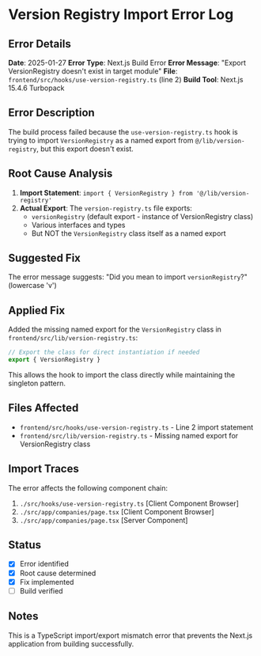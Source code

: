 # Version Registry Import Error Log

## Error Details
**Date**: 2025-01-27
**Error Type**: Next.js Build Error
**Error Message**: "Export VersionRegistry doesn't exist in target module"
**File**: `frontend/src/hooks/use-version-registry.ts` (line 2)
**Build Tool**: Next.js 15.4.6 Turbopack

## Error Description
The build process failed because the `use-version-registry.ts` hook is trying to import `VersionRegistry` as a named export from `@/lib/version-registry`, but this export doesn't exist.

## Root Cause Analysis
1. **Import Statement**: `import { VersionRegistry } from '@/lib/version-registry'`
2. **Actual Export**: The `version-registry.ts` file exports:
   - `versionRegistry` (default export - instance of VersionRegistry class)
   - Various interfaces and types
   - But NOT the `VersionRegistry` class itself as a named export

## Suggested Fix
The error message suggests: "Did you mean to import `versionRegistry`?" (lowercase 'v')

## Applied Fix
Added the missing named export for the `VersionRegistry` class in `frontend/src/lib/version-registry.ts`:

```typescript
// Export the class for direct instantiation if needed
export { VersionRegistry }
```

This allows the hook to import the class directly while maintaining the singleton pattern.

## Files Affected
- `frontend/src/hooks/use-version-registry.ts` - Line 2 import statement
- `frontend/src/lib/version-registry.ts` - Missing named export for VersionRegistry class

## Import Traces
The error affects the following component chain:
1. `./src/hooks/use-version-registry.ts` [Client Component Browser]
2. `./src/app/companies/page.tsx` [Client Component Browser]
3. `./src/app/companies/page.tsx` [Server Component]

## Status
- [x] Error identified
- [x] Root cause determined
- [x] Fix implemented
- [ ] Build verified

## Notes
This is a TypeScript import/export mismatch error that prevents the Next.js application from building successfully.
